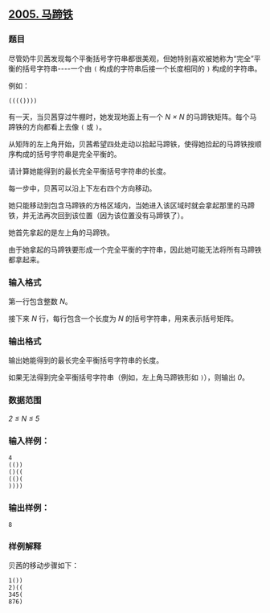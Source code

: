 ## [2005. 马蹄铁](https://www.acwing.com/problem/content/2007/)

### 题目

尽管奶牛贝茜发现每个平衡括号字符串都很美观，但她特别喜欢被她称为“完全”平衡的括号字符串----一个由 `(` 构成的字符串后接一个长度相同的 `)` 构成的字符串。

例如：

```
(((())))
```

有一天，当贝茜穿过牛棚时，她发现地面上有一个 *N × N* 的马蹄铁矩阵。每个马蹄铁的方向都看上去像 `(` 或 `)`。

从矩阵的左上角开始，贝茜希望四处走动以拾起马蹄铁，使得她捡起的马蹄铁按顺序构成的括号字符串是完全平衡的。

请计算她能得到的最长完全平衡括号字符串的长度。

每一步中，贝茜可以沿上下左右四个方向移动。

她只能移动到包含马蹄铁的方格区域内，当她进入该区域时就会拿起那里的马蹄铁，并无法再次回到该位置（因为该位置没有马蹄铁了）。

她首先拿起的是左上角的马蹄铁。

由于她拿起的马蹄铁要形成一个完全平衡的字符串，因此她可能无法将所有马蹄铁都拿起来。

### 输入格式

第一行包含整数 *N*。

接下来 *N* 行，每行包含一个长度为 *N* 的括号字符串，用来表示括号矩阵。

### 输出格式

输出她能得到的最长完全平衡括号字符串的长度。

如果无法得到完全平衡括号字符串（例如，左上角马蹄铁形如 `)`），则输出 *0*。

### 数据范围

*2 ≤ N ≤ 5*

### 输入样例：

```
4
(())
()((
(()(
))))
```

### 输出样例：

```
8
```

### 样例解释

贝茜的移动步骤如下：

```
1())
2)((
345(
876)
```
